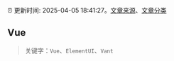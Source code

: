 :alarm_clock: 更新时间: 2025-04-05 18:41:27。[文章来源](/README.md)、[文章分类](/TAGS.md)

## Vue


> 关键字：`Vue`、`ElementUI`、`Vant`



